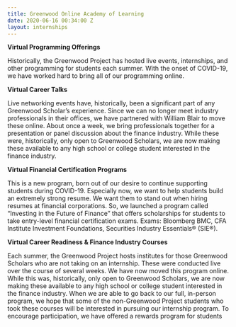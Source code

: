 ```yaml
---
title: Greenwood Online Academy of Learning
date: 2020-06-16 00:34:00 Z
layout: internships
---
```


**Virtual Programming Offerings**

Historically, the Greenwood Project has hosted live events, internships, and other programming for students
each summer. With the onset of COVID-19, we have worked hard to bring all of our programming online.

**Virtual Career Talks**

Live networking events have, historically, been a
significant part of any Greenwood Scholar’s
experience. Since we can no longer meet industry
professionals in their offices, we have partnered with
William Blair to move these online. About once a
week, we bring professionals together for a
presentation or panel discussion about the finance
industry. While these were, historically, only open to
Greenwood Scholars, we are now making these
available to any high school or college student
interested in the finance industry.

**Virtual Financial Certification Programs**

This is a new program, born out of our desire to
continue supporting students during COVID-19.
Especially now, we want to help students build an
extremely strong resume. We want them to stand out
when hiring resumes at financial corporations. So, we
launched a program called “Investing in the Future of
Finance” that offers scholarships for students to take
entry-level financial certification exams. Exams:
Bloomberg BMC, CFA Institute Investment Foundations,
Securities Industry Essentials® (SIE®).

**Virtual Career Readiness & Finance Industry Courses**

Each summer, the Greenwood Project hosts institutes for
those Greenwood Scholars who are not taking on an
internship. These were conducted live over the course of
several weeks. We have now moved this program online.
While this was, historically, only open to Greenwood
Scholars, we are now making these available to any high
school or college student interested in the finance industry.
When we are able to go back to our full, in-person program,
we hope that some of the non-Greenwood Project students
who took these courses will be interested in pursuing our
internship program. To encourage participation, we have
offered a rewards program for students